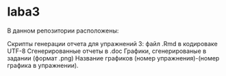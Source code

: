 # laba3
В данном репозитории расположены:

Скрипты генерации отчета для упражнений 3: файл .Rmd в кодироваке UTF-8
Сгенерированные отчеты в .doc
Графики, сгенерированые в задании (формат .png) Название графиков (номер упражнения)-(номер графика в упражнении).
